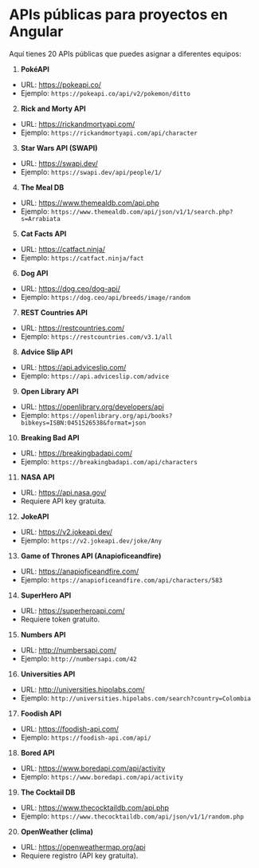 # APIs públicas para proyectos en Angular

Aquí tienes 20 APIs públicas que puedes asignar a diferentes equipos:

1. **PokéAPI**
  - URL: https://pokeapi.co/
  - Ejemplo: `https://pokeapi.co/api/v2/pokemon/ditto`

2. **Rick and Morty API**
  - URL: https://rickandmortyapi.com/
  - Ejemplo: `https://rickandmortyapi.com/api/character`

3. **Star Wars API (SWAPI)**
  - URL: https://swapi.dev/
  - Ejemplo: `https://swapi.dev/api/people/1/`

4. **The Meal DB**
  - URL: https://www.themealdb.com/api.php
  - Ejemplo: `https://www.themealdb.com/api/json/v1/1/search.php?s=Arrabiata`

5. **Cat Facts API**
  - URL: https://catfact.ninja/
  - Ejemplo: `https://catfact.ninja/fact`

6. **Dog API**
  - URL: https://dog.ceo/dog-api/
  - Ejemplo: `https://dog.ceo/api/breeds/image/random`

7. **REST Countries API**
  - URL: https://restcountries.com/
  - Ejemplo: `https://restcountries.com/v3.1/all`

8. **Advice Slip API**
  - URL: https://api.adviceslip.com/
  - Ejemplo: `https://api.adviceslip.com/advice`

9. **Open Library API**
  - URL: https://openlibrary.org/developers/api
  - Ejemplo: `https://openlibrary.org/api/books?bibkeys=ISBN:0451526538&format=json`

10. **Breaking Bad API**
  - URL: https://breakingbadapi.com/
  - Ejemplo: `https://breakingbadapi.com/api/characters`

11. **NASA API**
  - URL: https://api.nasa.gov/
  - Requiere API key gratuita.

12. **JokeAPI**
  - URL: https://v2.jokeapi.dev/
  - Ejemplo: `https://v2.jokeapi.dev/joke/Any`

13. **Game of Thrones API (Anapioficeandfire)**
  - URL: https://anapioficeandfire.com/
  - Ejemplo: `https://anapioficeandfire.com/api/characters/583`

14. **SuperHero API**
  - URL: https://superheroapi.com/
  - Requiere token gratuito.

15. **Numbers API**
  - URL: http://numbersapi.com/
  - Ejemplo: `http://numbersapi.com/42`

16. **Universities API**
  - URL: http://universities.hipolabs.com/
  - Ejemplo: `http://universities.hipolabs.com/search?country=Colombia`

17. **Foodish API**
  - URL: https://foodish-api.com/
  - Ejemplo: `https://foodish-api.com/api/`

18. **Bored API**
  - URL: https://www.boredapi.com/api/activity
  - Ejemplo: `https://www.boredapi.com/api/activity`

19. **The Cocktail DB**
  - URL: https://www.thecocktaildb.com/api.php
  - Ejemplo: `https://www.thecocktaildb.com/api/json/v1/1/random.php`

20. **OpenWeather (clima)**
  - URL: https://openweathermap.org/api
  - Requiere registro (API key gratuita).
